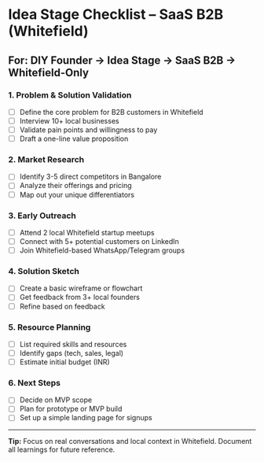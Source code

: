 # Idea Stage Checklist – SaaS B2B (Whitefield)

## For: DIY Founder → Idea Stage → SaaS B2B → Whitefield-Only

### 1. Problem & Solution Validation
- [ ] Define the core problem for B2B customers in Whitefield
- [ ] Interview 10+ local businesses
- [ ] Validate pain points and willingness to pay
- [ ] Draft a one-line value proposition

### 2. Market Research
- [ ] Identify 3-5 direct competitors in Bangalore
- [ ] Analyze their offerings and pricing
- [ ] Map out your unique differentiators

### 3. Early Outreach
- [ ] Attend 2 local Whitefield startup meetups
- [ ] Connect with 5+ potential customers on LinkedIn
- [ ] Join Whitefield-based WhatsApp/Telegram groups

### 4. Solution Sketch
- [ ] Create a basic wireframe or flowchart
- [ ] Get feedback from 3+ local founders
- [ ] Refine based on feedback

### 5. Resource Planning
- [ ] List required skills and resources
- [ ] Identify gaps (tech, sales, legal)
- [ ] Estimate initial budget (INR)

### 6. Next Steps
- [ ] Decide on MVP scope
- [ ] Plan for prototype or MVP build
- [ ] Set up a simple landing page for signups

---

**Tip:** Focus on real conversations and local context in Whitefield. Document all learnings for future reference. 